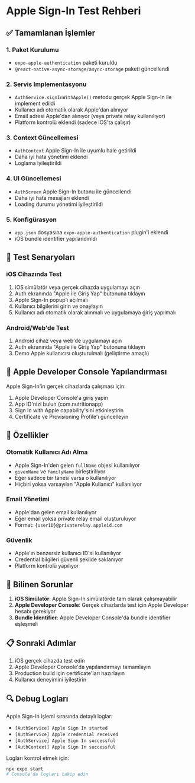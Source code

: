 # Apple Sign-In Test Rehberi

## ✅ Tamamlanan İşlemler

### 1. Paket Kurulumu
- `expo-apple-authentication` paketi kuruldu
- `@react-native-async-storage/async-storage` paketi güncellendi

### 2. Servis Implementasyonu
- `AuthService.signInWithApple()` metodu gerçek Apple Sign-In ile implement edildi
- Kullanıcı adı otomatik olarak Apple'dan alınıyor
- Email adresi Apple'dan alınıyor (veya private relay kullanılıyor)
- Platform kontrolü eklendi (sadece iOS'ta çalışır)

### 3. Context Güncellemesi
- `AuthContext` Apple Sign-In ile uyumlu hale getirildi
- Daha iyi hata yönetimi eklendi
- Loglama iyileştirildi

### 4. UI Güncellemesi
- `AuthScreen` Apple Sign-In butonu ile güncellendi
- Daha iyi hata mesajları eklendi
- Loading durumu yönetimi iyileştirildi

### 5. Konfigürasyon
- `app.json` dosyasına `expo-apple-authentication` plugin'i eklendi
- iOS bundle identifier yapılandırıldı

## 🧪 Test Senaryoları

### iOS Cihazında Test
1. iOS simülatör veya gerçek cihazda uygulamayı açın
2. Auth ekranında "Apple ile Giriş Yap" butonuna tıklayın
3. Apple Sign-In popup'ı açılmalı
4. Kullanıcı bilgilerini girin ve onaylayın
5. Kullanıcı adı otomatik olarak alınmalı ve uygulamaya giriş yapılmalı

### Android/Web'de Test
1. Android cihaz veya web'de uygulamayı açın
2. Auth ekranında "Apple ile Giriş Yap" butonuna tıklayın
3. Demo Apple kullanıcısı oluşturulmalı (geliştirme amaçlı)

## 🔧 Apple Developer Console Yapılandırması

Apple Sign-In'in gerçek cihazlarda çalışması için:

1. Apple Developer Console'a giriş yapın
2. App ID'nizi bulun (com.nutritionapp)
3. Sign In with Apple capability'sini etkinleştirin
4. Certificate ve Provisioning Profile'ı güncelleyin

## 📱 Özellikler

### Otomatik Kullanıcı Adı Alma
- Apple Sign-In'den gelen `fullName` objesi kullanılıyor
- `givenName` ve `familyName` birleştiriliyor
- Eğer sadece bir tanesi varsa o kullanılıyor
- Hiçbiri yoksa varsayılan "Apple Kullanıcı" kullanılıyor

### Email Yönetimi
- Apple'dan gelen email kullanılıyor
- Eğer email yoksa private relay email oluşturuluyor
- Format: `{userID}@privaterelay.appleid.com`

### Güvenlik
- Apple'ın benzersiz kullanıcı ID'si kullanılıyor
- Credential bilgileri güvenli şekilde saklanıyor
- Platform kontrolü yapılıyor

## 🐛 Bilinen Sorunlar

1. **iOS Simülatör**: Apple Sign-In simülatörde tam olarak çalışmayabilir
2. **Apple Developer Console**: Gerçek cihazlarda test için Apple Developer hesabı gerekiyor
3. **Bundle Identifier**: Apple Developer Console'da bundle identifier eşleşmeli

## 📋 Sonraki Adımlar

1. iOS gerçek cihazda test edin
2. Apple Developer Console'da yapılandırmayı tamamlayın
3. Production build için certificate'ları hazırlayın
4. Kullanıcı deneyimini iyileştirin

## 🔍 Debug Logları

Apple Sign-In işlemi sırasında detaylı loglar:
- `[AuthService] Apple Sign In started`
- `[AuthService] Apple credential received`
- `[AuthService] Apple Sign In successful`
- `[AuthContext] Apple Sign In successful`

Logları kontrol etmek için:
```bash
npx expo start
# Console'da logları takip edin
```

